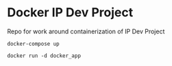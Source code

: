 #  Docker IP Dev Project
Repo for work around containerization of IP Dev Project

```
docker-compose up
```

```
docker run -d docker_app
```
